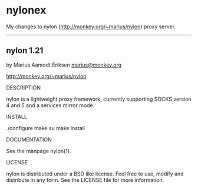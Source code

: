 nylonex
=======

My changes to nylon (http://monkey.org/~marius/nylon) proxy server.

--------------------------------------------------------------------------------
nylon 1.21
--------------------------------------------------------------------------------
   by Marius Aamodt Eriksen <marius@monkey.org>

   http://monkey.org/~marius/nylon

DESCRIPTION

   nylon is a lightweight proxy framework, currently supporting SOCKS
   version 4 and 5 and a services mirror mode.

INSTALL

   ./configure
   make
   su
   make install

DOCUMENTATION

   See the manpage nylon(1).

LICENSE

   nylon is distributed under a BSD like license.  Feel free to use,
   modify and distribute in any form.  See the LICENSE file for more
   information.
